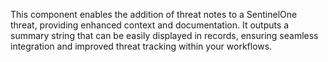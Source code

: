 This component enables the addition of threat notes to a SentinelOne threat, providing enhanced context and documentation. It outputs a summary string that can be easily displayed in records, ensuring seamless integration and improved threat tracking within your workflows.
